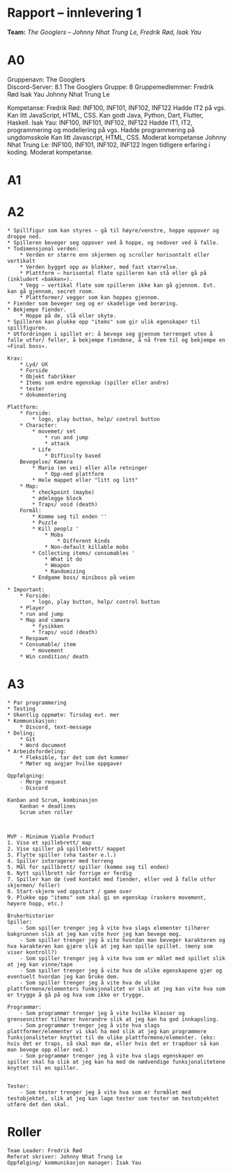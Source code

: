 # Rapport – innlevering 1
**Team:** *The Googlers* – *Johnny Nhat Trung Le, Fredrik Rød, Isak Yau*

# A0
Gruppenavn: The Googlers	
Discord-Server: 8.1 The Googlers
Gruppe: 8
Gruppemedlemmer:
	Fredrik Rød
	Isak Yau
	Johnny Nhat Trung Le

Kompetanse:
	Fredrik Rød:
		INF100, INF101, INF102, INF122
			Hadde IT2 på vgs.
		Kan litt JavaScript, HTML, CSS. Kan godt Java, Python, Dart, Flutter, Haskell.
	Isak Yau:
		INF100, INF101, INF102, INF122
    Hadde IT1, IT2, programmering og modellering på vgs. Hadde programmering på ungdomsskole
		Kan litt Javascript, HTML, CSS. Moderat kompetanse
	Johnny Nhat Trung Le:
		 INF100, INF101, INF102, INF122
		 Ingen tidligere erfaring i koding. Moderat kompetanse.

# A1

# A2
	* Spillfigur som kan styres – gå til høyre/venstre, hoppe oppover og droppe ned.
	* Spilleren beveger seg oppover ved å hoppe, og nedover ved å falle.
	* Todimensjonal verden:
		* Verden er større enn skjermen og scroller horisontalt eller vertikalt
		* Verden bygget opp av blokker, med fast størrelse. 
		* Plattform – horisontal flate spilleren kan stå eller gå på (inkludert «bakken»).
		* Vegg – vertikal flate som spilleren ikke kan gå gjennom. Evt. kan gå gjennom, secret room.
		* Plattformer/ vegger som kan hoppes gjennom.
	* Fiender som beveger seg og er skadelige ved berøring.
	* Bekjempe fiender.
		* Hoppe på de, slå eller skyte.
	* Spilleren kan plukke opp "items" som gir ulik egenskaper til spillfiguren.
	* Utfordringen i spillet er: å bevege seg gjennom terrenget uten å falle utfor/ feller, å bekjempe fiendene, å nå frem til og bekjempe en «Final boss». 

	Krav:
		* Lyd/ UX
		* Forside
		* Objekt fabrikker
		* Items som endre egenskap (spiller eller andre)
		* tester
		* dokumentering

	Plattform:
		* Forside:
			* logo, play button, help/ control button
		* Character:
			* movemet/ set
				* run and jump
				* attack
			* Life
				* Difficulty based
		Bevegelse/ Kamera
			* Mario (en vei) eller alle retninger 
				* Opp-ned plattform
			* Hele mappet eller "litt og litt"
		* Map:
			* checkpoint (maybe)
			* ødelegge block
			* Traps/ void (death)
		Formål:
			* Komme seg til enden ''
			* Puzzle
			* Kill peoplz '
				* Mobs
					* Different kinds
				* Non-default killable mobs
			* Collecting items/ consumables '
				* What it do
				* Weapon
				* Randomizing
			* Endgame boss/ miniboss på veien

	* Important:
		* Forside:
			* logo, play button, help/ control button
		* Player
		* run and jump
		* Map and camera
			* fysikken
			* Traps/ void (death)
		* Respawn
		* Consumable/ item
			* movement
		* Win condition/ death
		
# A3
    * Par programmering
    * Testing
    * Ukentlig oppmøte: Tirsdag evt. mer
    * Kommunikasjon:
        * Discord, text-message
    * Deling;
        * Git
        * Word document
	* Arbeidsfordeling:
		* Fleksible, tar det som det kommer
		* Møter og avgjør hvilke oppgaver

	Oppfølgning:
		- Merge request
		- Discord
	
	Kanban and Scrum, kombinasjon
		Kanban + deadlines
		Scrum uten roller

	

	MVP - Minimum Viable Product 
	1. Vise et spillebrett/ map
	2. Vise spiller på spillebrett/ mappet
	3. Flytte spiller (vha taster e.l.)
	4. Spiller interagerer med terreng
	5. Mål for spillbrett/ spiller (komme seg til enden)
	6. Nytt spillbrett når forrige er ferdig
	7. Spiller kan dø (ved kontakt med fiender, eller ved å falle utfor skjermen/ feller)
	8. Start-skjerm ved oppstart / game over
	9. Plukke opp "items" som skal gi en egenskap (raskere movement, høyere hopp, etc.)

	Brukerhistorier
	Spiller:
		- Som spiller trenger jeg å vite hva slags elementer tilhører bakgrunnen slik at jeg kan vite hvor jeg kan bevege meg.
		- Som spiller trenger jeg å vite hvordan man beveger karakteren og hva karakteren kan gjøre slik at jeg kan spille spillet. (meny som viser kontroll?)
		- Som spiller trenger jeg å vite hva som er målet med spillet slik at jeg kan vinne/tape
		- Som spiller trenger jeg å vite hva de ulike egenskapene gjør og eventuelt hvordan jeg kan bruke dem.
		- Som spiller trenger jeg å vite hva de ulike plattformene/elementers funksjonalitet er slik at jeg kan vite hva som er trygge å gå på og hva som ikke er trygge.
	
	Programmør:
		- Som programmør trenger jeg å vite hvilke klasser og grensesnitter tilhører hverandre slik at jeg kan ha god innkapsling. 
		- Som programmør trenger jeg å vite hva slags plattformer/elementer vi skal ha med slik at jeg kan programmere funksjonaliteter knyttet til de ulike plattformene/elementer. (eks: hvis det er traps, så skal man dø, eller hvis det er trapdoor så kan man bevege opp eller ned.)
		- Som programmør trenger jeg å vite hva slags egenskaper en spiller skal ha slik at jeg kan ha med de nødvendige funksjonalitetene knyttet til en spiller.
	

	Tester:
		- Som tester trenger jeg å vite hva som er formålet med testobjektet, slik at jeg kan lage tester som tester om testobjektet utføre det den skal.
	
			




# Roller
    Team Leader: Fredrik Rød
    Referat skriver: Johnny Nhat Trung Le
    Oppfølging/ kommunikasjon manager: Isak Yau

